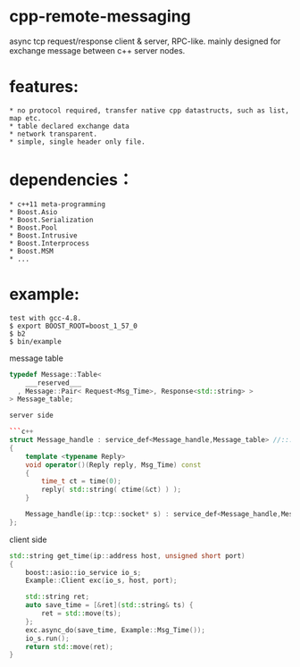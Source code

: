 # cpp-remote-messaging

async tcp request/response client & server, RPC-like.
mainly designed for exchange message between c++ server nodes.

features:
=========
    * no protocol required, transfer native cpp datastructs, such as list, map etc.
    * table declared exchange data
    * network transparent.
    * simple, single header only file.

dependencies：
=============
    * c++11 meta-programming
    * Boost.Asio
    * Boost.Serialization
    * Boost.Pool
    * Boost.Intrusive
    * Boost.Interprocess
    * Boost.MSM
    * ...

example:
=============
    test with gcc-4.8.
    $ export BOOST_ROOT=boost_1_57_0
    $ b2
    $ bin/example

message table

```c++
typedef Message::Table<
    ___reserved___
  , Message::Pair< Request<Msg_Time>, Response<std::string> >
> Message_table;

server side

```c++
struct Message_handle : service_def<Message_handle,Message_table> //::: server-side
{
    template <typename Reply>
    void operator()(Reply reply, Msg_Time) const
    {
        time_t ct = time(0);
        reply( std::string( ctime(&ct) ) );
    }

    Message_handle(ip::tcp::socket* s) : service_def<Message_handle,Message_table>(s) {}
};
```
client side

```c++
std::string get_time(ip::address host, unsigned short port)
{
    boost::asio::io_service io_s;
    Example::Client exc(io_s, host, port);

    std::string ret;
    auto save_time = [&ret](std::string& ts) {
        ret = std::move(ts);
    };
    exc.async_do(save_time, Example::Msg_Time());
    io_s.run();
    return std::move(ret);
}

```

